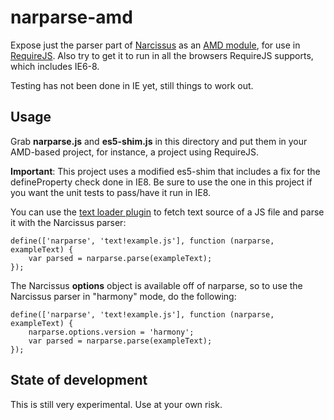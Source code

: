 # narparse-amd

Expose just the parser part of [Narcissus](https://github.com/mozilla/narcissus)
as an [AMD module](https://github.com/amdjs/amdjs-api/wiki/AMD), for use in
[RequireJS](http://requirejs.org). Also try to get it to run in all the browsers
RequireJS supports, which includes IE6-8.

Testing has not been done in IE yet, still things to work out.

## Usage

Grab **narparse.js** and **es5-shim.js** in this directory and  put them in your
AMD-based project, for instance, a project using RequireJS.

**Important**: This project uses a modified es5-shim that includes a fix for
the defineProperty check done in IE8. Be sure to use the one in this project if
you want the unit tests to pass/have it run in IE8.

You can use the [text loader plugin](http://requirejs.org/docs/api.html#text)
to fetch text source of a JS file and parse it with the Narcissus parser:

    define(['narparse', 'text!example.js'], function (narparse, exampleText) {
        var parsed = narparse.parse(exampleText);
    });

The Narcissus **options** object is available off of narparse, so to use the
Narcissus parser in "harmony" mode, do the following:

    define(['narparse', 'text!example.js'], function (narparse, exampleText) {
        narparse.options.version = 'harmony';
        var parsed = narparse.parse(exampleText);
    });

## State of development

This is still very experimental. Use at your own risk.
